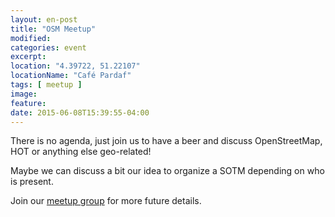 ```yaml
---
layout: en-post
title: "OSM Meetup"
modified:
categories: event
excerpt:
location: "4.39722, 51.22107"
locationName: "Café Pardaf"
tags: [ meetup ]
image:
feature:
date: 2015-06-08T15:39:55-04:00
---
```


There is no agenda, just join us to have a beer and discuss OpenStreetMap, HOT or anything else geo-related!

Maybe we can discuss a bit our idea to organize a SOTM depending on who is present.

Join our <a href="http://www.meetup.com/OpenStreetMap-Belgium/">meetup group</a> for more future details.

